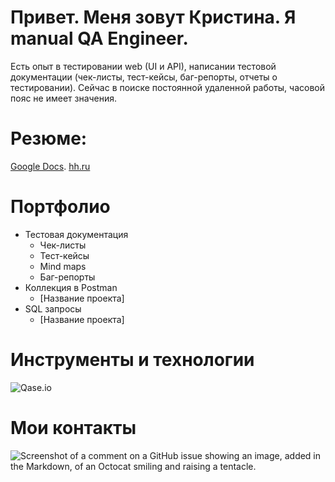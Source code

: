 # Привет. Меня зовут Кристина. Я manual QA Engineer.

Есть опыт в тестировании web (UI и API), написании тестовой документации (чек-листы, тест-кейсы, баг-репорты, отчеты о тестировании).
Сейчас в поиске постоянной удаленной работы, часовой пояс не имеет значения.

# Резюме:
[Google Docs](https://docs.google.com/document/d/1iEGoq4snyo5ZleCn_YCmDfjfaldXMw6QYJFyBJNbwsM/edit?usp=sharing).
[hh.ru](https://irkutsk.hh.ru/resume/5ce63c34ff0cc872590039ed1f375738504a61)

# Портфолио
- Тестовая документация
   + Чек-листы
   + Тест-кейсы
   + Mind maps
   + Баг-репорты
- Коллекция в Postman
   + [Название проекта]
- SQL запросы
   + [Название проекта]

# Инструменты и технологии
![Qase.io](/assets/images/Qase.io.png)

# Мои контакты
![Screenshot of a comment on a GitHub issue showing an image, added in the Markdown, of an Octocat smiling and raising a tentacle.]()

